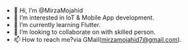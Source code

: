 - 👋 Hi, I’m @MirzaMojahid
- 👀 I’m interested in IoT & Mobile App development.
- 🌱 I’m currently learning  Flutter.
- 💞️ I’m looking to collaborate on with skilled person.
- 📫 How to reach me?via GMail(mirzamojahid7@gmail.com).
<!---
MirzaMojahid/MirzaMojahid is a ✨ special ✨ repository because its `README.md` (this file) appears on your GitHub profile.
You can click the Preview link to take a look at your changes.
--->
